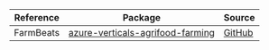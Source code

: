 | Reference | Package | Source |
|---|---|---|
|FarmBeats|[azure-verticals-agrifood-farming](https://repo1.maven.org/maven2/com/azure/azure-verticals-agrifood-farming)|[GitHub](https://github.com/Azure/azure-sdk-for-java/blob/main/sdk/agrifood/azure-verticals-agrifood-farming)|
